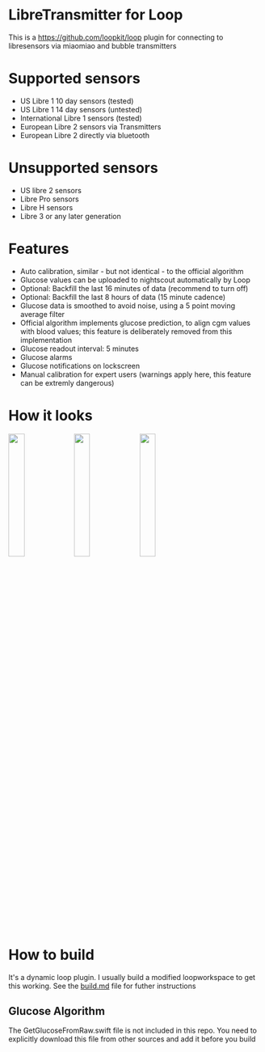 # LibreTransmitter for Loop
This is a https://github.com/loopkit/loop plugin for connecting to libresensors via miaomiao and bubble transmitters

# Supported sensors
* US Libre 1 10 day sensors (tested)
* US Libre 1 14 day sensors (untested)
* International Libre 1 sensors (tested)
* European Libre 2 sensors via Transmitters
* European Libre 2 directly via bluetooth

# Unsupported sensors
* US libre 2 sensors
* Libre Pro sensors
* Libre H sensors
* Libre 3 or any later generation

# Features
* Auto calibration, similar - but not identical - to the official algorithm
* Glucose values can be uploaded to nightscout automatically by Loop
* Optional: Backfill the last 16 minutes of data (recommend to turn off)
* Optional: Backfill the last 8 hours of data (15 minute cadence)
* Glucose data is smoothed to avoid noise, using a 5 point moving average filter
* Official algorithm implements glucose prediction, to align cgm values with blood values; this feature is deliberately removed from this implementation
* Glucose readout interval: 5 minutes
* Glucose alarms
* Glucose notifications on lockscreen
* Manual calibration for expert users (warnings apply here, this feature can be extremly dangerous)

# How it looks

<img src="IMG_0888.png" width="25%"> <img src="IMG_0889.png" width="25%"> <img src="IMG_0890.png" width="25%">


# How to build
It's a dynamic loop plugin. I usually build a modified loopworkspace to get this working. See the [build.md](./build.md) file for futher instructions

## Glucose Algorithm
The GetGlucoseFromRaw.swift file is not included in this repo. You need to explicitly download this file from other sources and add it before you build

